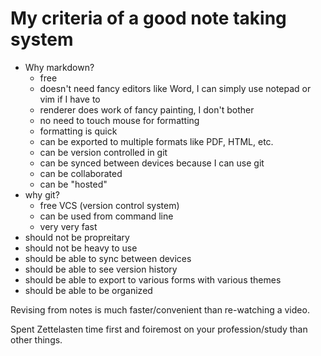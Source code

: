 # My criteria of a good note taking system
- Why markdown?
	- free
	- doesn't need fancy editors like Word, I can simply use notepad or vim if I have to
	- renderer does work of fancy painting, I don't bother
	- no need to touch mouse for formatting
	- formatting is quick
	- can be exported to multiple formats like PDF, HTML, etc.
	- can be version controlled in git
	- can be synced between devices because I can use git
	- can be collaborated
	- can be "hosted"
- why git?
	- free VCS (version control system)
	- can be used from command line
	- very very fast
- should not be propreitary
- should not be heavy to use
- should be able to sync between devices
- should be able to see version history
- should be able to export to various forms with various themes
- should be able to be organized


Revising from notes is much faster/convenient than re-watching a video.

Spent Zettelasten time first and foiremost on your profession/study than other things.